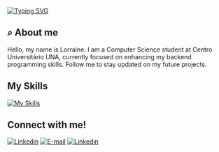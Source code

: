 <!-- Typing Animation -->
[![Typing SVG](https://readme-typing-svg.demolab.com?font=Sans&weight=600&size=34&pause=1000&color=1f39a7&random=false&width=435&height=50&lines=Hi,+welcome+to+my+codes!+)](https://git.io/typing-svg)
<!-- About Section -->
## ⌕ About me
Hello, my name is Lorraine. I am a Computer Science student at Centro Universitário UNA, currently focused on enhancing my backend programming skills. Follow me to stay updated on my future projects.

<!-- Skills Section -->
## My Skills
[![My Skills](https://skillicons.dev/icons?i=c,java,html,css,js)](https://skillicons.dev)

<!-- Connect Section -->
## Connect with me!
[![Linkedin](https://skillicons.dev/icons?i=linkedin)](https://www.linkedin.com/in/lorraineassuncao/) [![E-mail](https://skillicons.dev/icons?i=gmail)](mailto:lorraineaassuncao@gmail.com) [![Linkedin](https://skillicons.dev/icons?i=instagram)](https://www.instagram.com/lorraineassuncao/)

